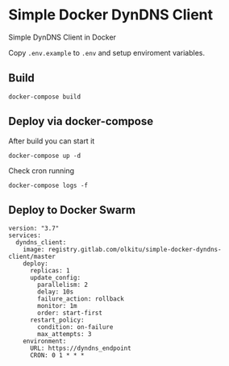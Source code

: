 # Simple Docker DynDNS Client

Simple DynDNS Client in Docker

Copy `.env.example` to `.env` and setup enviroment variables.

## Build

```
docker-compose build
```

## Deploy via docker-compose

After build you can start it

```
docker-compose up -d
```

Check cron running

```
docker-compose logs -f
```

## Deploy to Docker Swarm

```
version: "3.7"
services:
  dyndns_client:
    image: registry.gitlab.com/olkitu/simple-docker-dyndns-client/master
    deploy:
      replicas: 1
      update_config:
        parallelism: 2
        delay: 10s
        failure_action: rollback
        monitor: 1m
        order: start-first
      restart_policy:
        condition: on-failure
        max_attempts: 3
    environment:
      URL: https://dyndns_endpoint
      CRON: 0 1 * * *
```